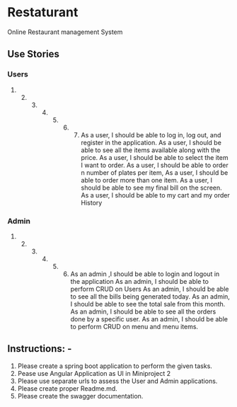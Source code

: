 # Restaturant
Online Restaurant management System

## Use Stories
### Users
1. 2. 3. 4. 5. 6. 7. As a user, I should be able to log in, log out, and register in the application.
As a user, I should be able to see all the items available along with the price.
As a user, I should be able to select the item I want to order.
As a user, I should be able to order n number of plates per item,
As a user, I should be able to order more than one item.
As a user, I should be able to see my final bill on the screen.
As a user, I should be able to my cart and my order History
### Admin
1. 2. 3. 4. 5. 6. As an admin ,I should be able to login and logout in the application
As an admin, I should be able to perform CRUD on Users
As an admin, I should be able to see all the bills being generated today.
As an admin, I should be able to see the total sale from this month.
As an admin, I should be able to see all the orders done by a specific user.
As an admin, I should be able to perform CRUD on menu and menu items.
## Instructions: -
1. Please create a spring boot application to perform the given tasks.
2. Pease use Angular Application as UI in Miniproject 2
3. Please use separate urls to assess the User and Admin applications.
4. Please create proper Readme.md.
5. Please create the swagger documentation.
 
